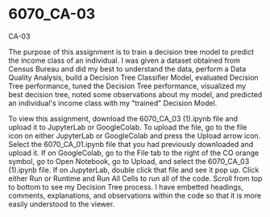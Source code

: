 # 6070_CA-03

CA-03

The purpose of this assignment is to train a decision tree model to predict the income class of an individual. I was given a dataset obtained from Census Bureau and did my best to understand the data, perform a Data Quality Analysis, build a Decision Tree Classifier Model, evaluated Decision Tree performance, tuned the Decision Tree performance, visualized my best decision tree, noted some observations about my model, and predicted an individual's income class with my "trained" Decision Model.

To view this assignment, download the 6070_CA_03 (1).ipynb file and upload it to JupyterLab or GoogleColab. To upload the file, go to the file icon on either JupyterLab or GoogleColab and press the Upload arrow icon. Select the 6070_CA_01.ipynb file that you had previously downloaded and upload it. If on GoogleColab, go to the File tab to the right of the CO orange symbol, go to Open Notebook, go to Upload, and select the 6070_CA_03 (1).ipynb file. If on JupyterLab, double click that file and see it pop up. Click either Run or Runtime and Run All Cells to run all of the code. Scroll from top to bottom to see my Decision Tree process. I have embetted headings, comments, explanations, and observations within the code so that it is more easily understood to the viewer.
